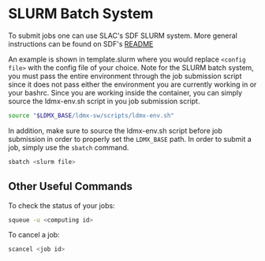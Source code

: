 # SLURM Batch System

To submit jobs one can use SLAC's SDF SLURM system.
More general instructions can be found on SDF's [README](https://github.com/slaclab/sdf-docs/blob/master/batch-compute.md#slurmexample)

An example is shown in template.slurm where you would replace ```<config file>``` with the config file of your choice. Note for the SLURM batch system, you must pass the entire environment through the job submission script since it does not pass either the environment you are currently working in or your bashrc. Since you are working inside the container, you can simply source the ldmx-env.sh script in you job submission script.

```bash
source "$LDMX_BASE/ldmx-sw/scripts/ldmx-env.sh"
```

In addition, make sure to source the ldmx-env.sh script before job submission in order to properly set the ```LDMX_BASE``` path. In order to submit a job, simply use the ```sbatch``` command.

```bash
sbatch <slurm file>
```

## Other Useful Commands

To check the status of your jobs:
```bash
squeue -u <computing id>
```

To cancel a job:
```bash
scancel <job id>
```